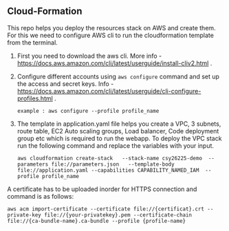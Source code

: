 ## Cloud-Formation

This repo helps you deploy the resources stack on AWS and create them. For this we need to configure AWS cli to run the cloudformation template from the terminal.

1) First you need to download the aws cli. More info - https://docs.aws.amazon.com/cli/latest/userguide/install-cliv2.html .

2) Configure different accounts using ```aws configure``` command and set up the access and secret keys. Info - https://docs.aws.amazon.com/cli/latest/userguide/cli-configure-profiles.html .

    ```example : aws configure --profile profile_name```

3) The template in application.yaml file helps you create a VPC, 3 subnets, route table, EC2 Auto scaling groups, Load balancer, Code deployment group etc which is required to run the webapp. To deploy the VPC stack run the following command and replace the variables with your input.


    ``` 
    aws cloudformation create-stack   --stack-name csy26225-demo  --parameters file://parameters.json   --template-body file://application.yaml --capabilities CAPABILITY_NAMED_IAM  --profile profile_name 
    ```

A certificate has to be uploaded inorder for HTTPS connection and command is as follows:
```
aws acm import-certificate --certificate file://{certificat}.crt --private-key file://{your-privatekey}.pem --certificate-chain file://{ca-bundle-name}.ca-bundle --profile {profile-name}
```
    